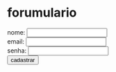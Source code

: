 <!DOCTYPE html>
<html lang="pt-br">
<head>
    <meta charset="UTF-8">
    <meta name="viewport" content="width=device-width, initial-scale=1.0">
    <title>dormulario</title>
</head>
<body>
    <meta charset="UTF-8">
    <meta name="viewport" content="width=device-width, initial-scale=1.0">
    <title>forumulario</title>
    <form>
        <h1>forumulario</h1>
        <label for="seu nome">nome: </label>
        <input id="seu nome" type="seu  nome">
        <br />
        <label for="email">email: </label>
        <input id="email" type="text">
        <br />
        <label for="senha">senha: </label>
        <input id="senha" type="password">
        <br />
        <button type="submit">
            cadastrar
        </button>
    </form>
</body>
